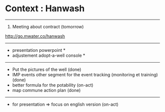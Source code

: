 # Context : Hanwash

---

1. Meeting about contract (tomorrow)

http://go.mwater.co/hanwash

---

- presentation powerpoint \*
- adjustement adopt-a-well console \*

---

- Put the pictures of the well (done)
- IMP events other segment for the event tracking (monitoring et training) (done)
- better formula for the potability (on-act)
- map commune action plan (done)

---

- for presentation => focus on english version (on-act)
